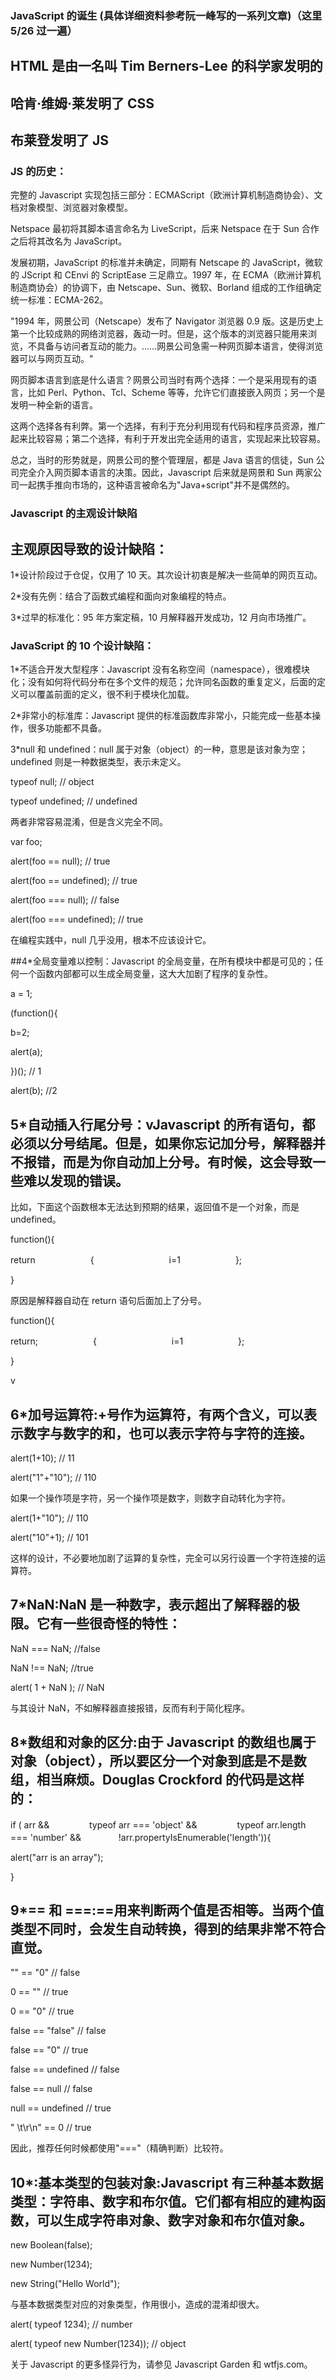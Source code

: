 ### JavaScript 的诞生 (具体详细资料参考阮一峰写的一系列文章)（这里 5/26 过一遍）

## HTML 是由一名叫 Tim Berners-Lee 的科学家发明的

## 哈肯·维姆·莱发明了 CSS

## 布莱登发明了 JS

### JS 的历史：

 完整的 Javascript 实现包括三部分：ECMAScript（欧洲计算机制造商协会）、文档对象模型、浏览器对象模型。

 Netspace 最初将其脚本语言命名为 LiveScript，后来 Netspace 在于 Sun 合作之后将其改名为 JavaScript。

 发展初期，JavaScript 的标准并未确定，同期有 Netscape 的 JavaScript，微软的 JScript 和 CEnvi 的 ScriptEase 三足鼎立。1997 年，在 ECMA（欧洲计算机制造商协会）的协调下，由 Netscape、Sun、微软、Borland 组成的工作组确定统一标准：ECMA-262。

"1994 年，网景公司（Netscape）发布了 Navigator 浏览器 0.9 版。这是历史上第一个比较成熟的网络浏览器，轰动一时。但是，这个版本的浏览器只能用来浏览，不具备与访问者互动的能力。......网景公司急需一种网页脚本语言，使得浏览器可以与网页互动。"

网页脚本语言到底是什么语言？网景公司当时有两个选择：一个是采用现有的语言，比如 Perl、Python、Tcl、Scheme 等等，允许它们直接嵌入网页；另一个是发明一种全新的语言。

这两个选择各有利弊。第一个选择，有利于充分利用现有代码和程序员资源，推广起来比较容易；第二个选择，有利于开发出完全适用的语言，实现起来比较容易。

 总之，当时的形势就是，网景公司的整个管理层，都是 Java 语言的信徒，Sun 公司完全介入网页脚本语言的决策。因此，Javascript 后来就是网景和 Sun 两家公司一起携手推向市场的，这种语言被命名为"Java+script"并不是偶然的。

### Javascript 的主观设计缺陷

## 主观原因导致的设计缺陷：

 1\*设计阶段过于仓促，仅用了 10 天。其次设计初衷是解决一些简单的网页互动。

 2\*没有先例：结合了函数式编程和面向对象编程的特点。

 3\*过早的标准化：95 年方案定稿，10 月解释器开发成功，12 月向市场推广。

###  JavaScript 的 10 个设计缺陷：

1\*不适合开发大型程序：Javascript 没有名称空间（namespace），很难模块化；没有如何将代码分布在多个文件的规范；允许同名函数的重复定义，后面的定义可以覆盖前面的定义，很不利于模块化加载。

2\*非常小的标准库：Javascript 提供的标准函数库非常小，只能完成一些基本操作，很多功能都不具备。

3\*null 和 undefined：null 属于对象（object）的一种，意思是该对象为空；undefined 则是一种数据类型，表示未定义。

typeof null; // object

typeof undefined; // undefined

两者非常容易混淆，但是含义完全不同。

var foo;

alert(foo == null); // true

alert(foo == undefined); // true

alert(foo === null); // false

alert(foo === undefined); // true

在编程实践中，null 几乎没用，根本不应该设计它。

##4\*全局变量难以控制：Javascript 的全局变量，在所有模块中都是可见的；任何一个函数内部都可以生成全局变量，这大大加剧了程序的复杂性。

a = 1;

(function(){

b=2;

alert(a);

})(); // 1

alert(b); //2

## 5\*自动插入行尾分号：vJavascript 的所有语句，都必须以分号结尾。但是，如果你忘记加分号，解释器并不报错，而是为你自动加上分号。有时候，这会导致一些难以发现的错误。

比如，下面这个函数根本无法达到预期的结果，返回值不是一个对象，而是 undefined。

function(){

return
　　　　　　{
　　　　　　　　 i=1
　　　　　　};

}

原因是解释器自动在 return 语句后面加上了分号。

function(){

return;
　　　　　　{
　　　　　　　　 i=1
　　　　　　};

}

v

## 6\*加号运算符:+号作为运算符，有两个含义，可以表示数字与数字的和，也可以表示字符与字符的连接。

alert(1+10); // 11

alert("1"+"10"); // 110

如果一个操作项是字符，另一个操作项是数字，则数字自动转化为字符。

alert(1+"10"); // 110

alert("10"+1); // 101

这样的设计，不必要地加剧了运算的复杂性，完全可以另行设置一个字符连接的运算符。

## 7\*NaN:NaN 是一种数字，表示超出了解释器的极限。它有一些很奇怪的特性：

NaN === NaN; //false

NaN !== NaN; //true

alert( 1 + NaN ); // NaN

与其设计 NaN，不如解释器直接报错，反而有利于简化程序。

## 8\*数组和对象的区分:由于 Javascript 的数组也属于对象（object），所以要区分一个对象到底是不是数组，相当麻烦。Douglas Crockford 的代码是这样的：

if ( arr &&
　　　　 typeof arr === 'object' &&
　　　　 typeof arr.length === 'number' &&
　　　　!arr.propertyIsEnumerable('length')){

alert("arr is an array");

}

## 9\*== 和 ===:==用来判断两个值是否相等。当两个值类型不同时，会发生自动转换，得到的结果非常不符合直觉。

"" == "0" // false

0 == "" // true

0 == "0" // true

false == "false" // false

false == "0" // true

false == undefined // false

false == null // false

null == undefined // true

" \t\r\n" == 0 // true

因此，推荐任何时候都使用"==="（精确判断）比较符。

## 10\*:基本类型的包装对象:Javascript 有三种基本数据类型：字符串、数字和布尔值。它们都有相应的建构函数，可以生成字符串对象、数字对象和布尔值对象。

new Boolean(false);

new Number(1234);

new String("Hello World");

与基本数据类型对应的对象类型，作用很小，造成的混淆却很大。

alert( typeof 1234); // number

alert( typeof new Number(1234)); // object

关于 Javascript 的更多怪异行为，请参见 Javascript Garden 和 wtfjs.com。
